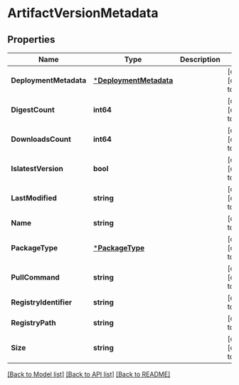 # ArtifactVersionMetadata

## Properties
Name | Type | Description | Notes
------------ | ------------- | ------------- | -------------
**DeploymentMetadata** | [***DeploymentMetadata**](DeploymentMetadata.md) |  | [optional] [default to null]
**DigestCount** | **int64** |  | [optional] [default to null]
**DownloadsCount** | **int64** |  | [optional] [default to null]
**IslatestVersion** | **bool** |  | [optional] [default to null]
**LastModified** | **string** |  | [optional] [default to null]
**Name** | **string** |  | [default to null]
**PackageType** | [***PackageType**](PackageType.md) |  | [optional] [default to null]
**PullCommand** | **string** |  | [optional] [default to null]
**RegistryIdentifier** | **string** |  | [default to null]
**RegistryPath** | **string** |  | [default to null]
**Size** | **string** |  | [optional] [default to null]

[[Back to Model list]](../README.md#documentation-for-models) [[Back to API list]](../README.md#documentation-for-api-endpoints) [[Back to README]](../README.md)

